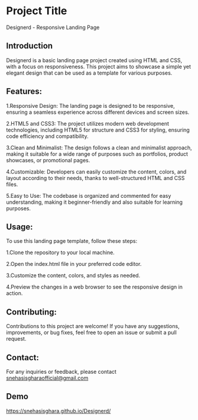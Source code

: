 # Project Title

Designerd - Responsive Landing Page

## Introduction

Designerd is a basic landing page project created using HTML and CSS, with a focus on responsiveness. This project aims to showcase a simple yet elegant design that can be used as a template for various purposes.

## Features:

1.Responsive Design: The landing page is designed to be responsive, ensuring a seamless experience across different devices and screen sizes.

2.HTML5 and CSS3: The project utilizes modern web development technologies, including HTML5 for structure and CSS3 for styling, ensuring code efficiency and compatibility.

3.Clean and Minimalist: The design follows a clean and minimalist approach, making it suitable for a wide range of purposes such as portfolios, product showcases, or promotional pages.

4.Customizable: Developers can easily customize the content, colors, and layout according to their needs, thanks to well-structured HTML and CSS files.

5.Easy to Use: The codebase is organized and commented for easy understanding, making it beginner-friendly and also suitable for learning purposes.

## Usage:

To use this landing page template, follow these steps:

1.Clone the repository to your local machine.

2.Open the index.html file in your preferred code editor.

3.Customize the content, colors, and styles as needed.

4.Preview the changes in a web browser to see the responsive design in action.

## Contributing:

Contributions to this project are welcome! If you have any suggestions, improvements, or bug fixes, feel free to open an issue or submit a pull request.

## Contact:

For any inquiries or feedback, please contact snehasisgharaofficial@gmail.com

## Demo

https://snehasisghara.github.io/Designerd/
